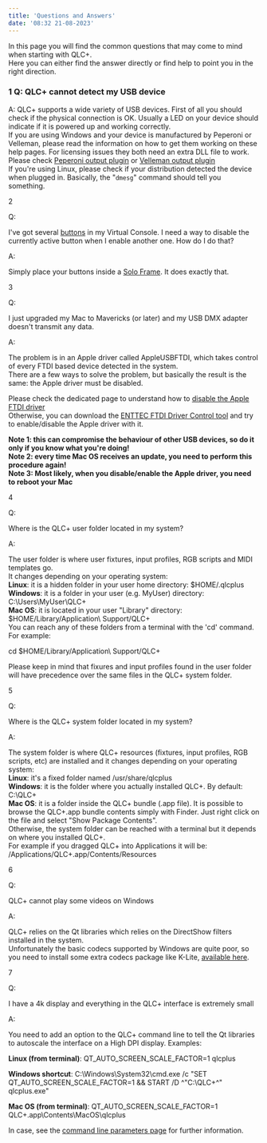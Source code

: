 ```yaml
---
title: 'Questions and Answers'
date: '08:32 21-08-2023'
---
```



In this page you will find the common questions that may come to mind when starting with QLC+.  
Here you can either find the answer directly or find help to point you in the right direction.  
  

### 1 Q: QLC+ cannot detect my USB device
A:
QLC+ supports a wide variety of USB devices. First of all you should check if the physical connection is OK. Usually a LED on your device should indicate if it is powered up and working correctly.  
If you are using Windows and your device is manufactured by Peperoni or Velleman, please read the information on how to get them working on these help pages. For licensing issues they both need an extra DLL file to work. Please check [Peperoni output plugin](peperonioutput.html) or [Velleman output plugin](vellemanoutput.html)  
If you're using Linux, please check if your distribution detected the device when plugged in. Basically, the "`dmesg`" command should tell you something.

  

2

Q:

I've got several [buttons](vcbutton.html) in my Virtual Console. I need a way to disable the currently active button when I enable another one. How do I do that?

A:

Simply place your buttons inside a [Solo Frame](vcsoloframe.html). It does exactly that.

  

3

Q:

I just upgraded my Mac to Mavericks (or later) and my USB DMX adapter doesn't transmit any data.

A:

The problem is in an Apple driver called AppleUSBFTDI, which takes control of every FTDI based device detected in the system.  
There are a few ways to solve the problem, but basically the result is the same: the Apple driver must be disabled.  
  
Please check the dedicated page to understand how to [disable the Apple FTDI driver](disable_apple_ftdi_driver.html)  
Otherwise, you can download the [ENTTEC FTDI Driver Control tool](https://www.dmxis.com/release/FtdiDriverControl.zip) and try to enable/disable the Apple driver with it.  
  
**Note 1: this can compromise the behaviour of other USB devices, so do it only if you know what you're doing!**  
**Note 2: every time Mac OS receives an update, you need to perform this procedure again!**  
**Note 3: Most likely, when you disable/enable the Apple driver, you need to reboot your Mac**

  

4

Q:

Where is the QLC+ user folder located in my system?

A:

The user folder is where user fixtures, input profiles, RGB scripts and MIDI templates go.  
It changes depending on your operating system:  
**Linux**: it is a hidden folder in your user home directory: $HOME/.qlcplus  
**Windows**: it is a folder in your user (e.g. MyUser) directory: C:\\Users\\MyUser\\QLC+  
**Mac OS**: it is located in your user "Library" directory: $HOME/Library/Application\\ Support/QLC+  
You can reach any of these folders from a terminal with the 'cd' command. For example:  

cd $HOME/Library/Application\\ Support/QLC+

Please keep in mind that fixures and input profiles found in the user folder will have precedence over the same files in the QLC+ system folder.  

  

5

Q:

Where is the QLC+ system folder located in my system?

A:

The system folder is where QLC+ resources (fixtures, input profiles, RGB scripts, etc) are installed and it changes depending on your operating system:  
**Linux**: it's a fixed folder named /usr/share/qlcplus  
**Windows**: it is the folder where you actually installed QLC+. By default: C:\\QLC+  
**Mac OS**: it is a folder inside the QLC+ bundle (.app file). It is possible to browse the QLC+.app bundle contents simply with Finder. Just right click on the file and select "Show Package Contents".  
Otherwise, the system folder can be reached with a terminal but it depends on where you installed QLC+.  
For example if you dragged QLC+ into Applications it will be: /Applications/QLC+.app/Contents/Resources

  

6

Q:

QLC+ cannot play some videos on Windows

A:

QLC+ relies on the Qt libraries which relies on the DirectShow filters installed in the system.  
Unfortunately the basic codecs supported by Windows are quite poor, so you need to install some extra codecs package like K-Lite, [available here](https://www.codecguide.com/download_kl.htm).

  

7

Q:

I have a 4k display and everything in the QLC+ interface is extremely small

A:

You need to add an option to the QLC+ command line to tell the Qt libraries to autoscale the interface on a High DPI display. Examples:  

**Linux (from terminal)**: QT\_AUTO\_SCREEN\_SCALE\_FACTOR=1 qlcplus

**Windows shortcut**: C:\\Windows\\System32\\cmd.exe /c "SET QT\_AUTO\_SCREEN\_SCALE\_FACTOR=1 && START /D ^"C:\\QLC+^" qlcplus.exe"

**Mac OS (from terminal)**: QT\_AUTO\_SCREEN\_SCALE\_FACTOR=1 QLC+.app\\Contents\\MacOS\\qlcplus

In case, see the [command line parameters page](commandlineparameters.html) for further information.